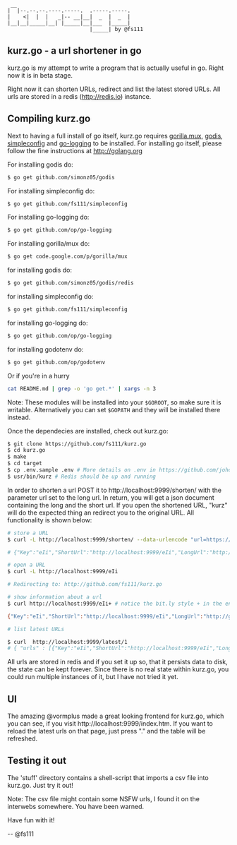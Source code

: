 ```
 __
|  |--.--.--.----.-----.  .-----.-----.
|    <|  |  |   _|-- __|__|  _  |  _  |
|__|__|_____|__| |_____|__|___  |_____|
                          |_____| by @fs111
```

kurz.go - a url shortener in go
--------------------------------

kurz.go is my attempt to write a program that is actually useful in go. Right
now it is in beta stage.

Right now it can shorten URLs, redirect and list the latest stored URLs. All
urls are stored in a redis (http://redis.io) instance.


Compiling kurz.go
-----------------

Next to having a full install of go itself, kurz.go requires [gorilla.mux](http://www.gorillatoolkit.org/pkg/mux),
[godis](https://github.com/simonz05/godis), [simpleconfig](https://github.com/fs111/simpleconfig)
and [go-logging](https://github.com/op/go-logging) to be installed. For installing go itself, please follow the fine instructions at http://golang.org

For installing godis do:

```bash
$ go get github.com/simonz05/godis
```

For installing simpleconfig do:

```bash
$ go get github.com/fs111/simpleconfig
```

For installing go-logging do:

```bash
$ go get github.com/op/go-logging
```

For installing gorilla/mux do:

```bash
$ go get code.google.com/p/gorilla/mux
```

for installing godis do:

```bash
$ go get github.com/simonz05/godis/redis
```

for installing simpleconfig do:

```bash
$ go get github.com/fs111/simpleconfig
```

for installing go-logging do:

```bash
$ go get github.com/op/go-logging
```

for installing godotenv do:

```bash
$ go get github.com/op/godotenv
```

Or if you're in a hurry
```bash
cat README.md | grep -o 'go get.*' | xargs -n 3
```

Note: These modules will be installed into your ```$GOROOT```, so make sure it is
writable. Alternatively you can set ```$GOPATH``` and they will be installed there instead.

Once the dependecies are installed, check out kurz.go:
```bash
$ git clone https://github.com/fs111/kurz.go
$ cd kurz.go
$ make
$ cd target
$ cp .env.sample .env # More details on .env in https://github.com/joho/godotenv
$ usr/bin/kurz # Redis should be up and running
```

In order to shorten a url POST it to http://localhost:9999/shorten/ with the
parameter url set to the long url. In return, you will get a json document
containing the long and the short url. If you open the shortened URL, "kurz"
will do the expected thing an redirect you to the original URL. All
functionality is shown below:

```bash
# store a URL
$ curl -L http://localhost:9999/shorten/ --data-urlencode "url=https://github.com/fs111/kurz.go"

# {"Key":"eIi","ShortUrl":"http://localhost:9999/eIi","LongUrl":"http://github.com/fs111/kurz.go","CreationDate":1321486517214982000,"Clicks":0}

# open a URL
$ curl -L http://localhost:9999/eIi

# Redirecting to: http://github.com/fs111/kurz.go

# show information about a url
$ curl http://localhost:9999/eIi+ # notice the bit.ly style + in the end

{"Key":"eIi","ShortUrl":"http://localhost:9999/eIi","LongUrl":"http://github.com/fs111/kurz.go","CreationDate":1321486517214982000,"Clicks":1}

# list latest URLs

$ curl  http://localhost:9999/latest/1
# { "urls" : [{"Key":"eIi","ShortUrl":"http://localhost:9999/eIi","LongUrl":"http://github.com/fs111/kurz.go","CreationDate":1321486517214982000,"Clicks":0}] }
```

All urls are stored in redis and if you set it up so, that it persists data to
disk, the state can be kept forever. Since there is no real state within
kurz.go, you could run multiple instances of it, but I have not tried it yet.

UI
--
The amazing @vormplus made a great looking frontend for kurz.go, which you can
see, if you visit http://localhost:9999/index.htm. If you want to reload the
latest urls on that page, just press "." and the table will be refreshed.


Testing it out
--------------
The 'stuff' directory contains a shell-script that imports a csv file into
kurz.go. Just try it out!

Note: The csv file might contain some NSFW urls, I found it on the interwebs
somewhere. You have been warned.

Have fun with it!

-- @fs111
